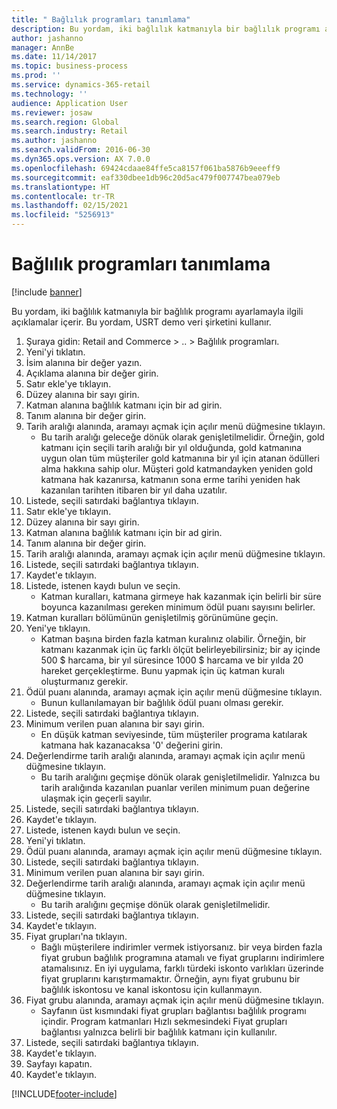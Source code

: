 ```yaml
---
title: " Bağlılık programları tanımlama"
description: Bu yordam, iki bağlılık katmanıyla bir bağlılık programı ayarlamayla ilgili açıklamalar içerir.
author: jashanno
manager: AnnBe
ms.date: 11/14/2017
ms.topic: business-process
ms.prod: ''
ms.service: dynamics-365-retail
ms.technology: ''
audience: Application User
ms.reviewer: josaw
ms.search.region: Global
ms.search.industry: Retail
ms.author: jashanno
ms.search.validFrom: 2016-06-30
ms.dyn365.ops.version: AX 7.0.0
ms.openlocfilehash: 69424cdaae84ffe5ca8157f061ba5876b9eeeff9
ms.sourcegitcommit: eaf330dbee1db96c20d5ac479f007747bea079eb
ms.translationtype: HT
ms.contentlocale: tr-TR
ms.lasthandoff: 02/15/2021
ms.locfileid: "5256913"
---
```

# <a name="define-loyalty-programs"></a> Bağlılık programları tanımlama

[!include [banner](../includes/banner.md)]

Bu yordam, iki bağlılık katmanıyla bir bağlılık programı ayarlamayla ilgili açıklamalar içerir. Bu yordam, USRT demo veri şirketini kullanır.

1. Şuraya gidin: Retail and Commerce > .. > Bağlılık programları.
2. Yeni'yi tıklatın.
3. İsim alanına bir değer yazın.
4. Açıklama alanına bir değer girin.
5. Satır ekle'ye tıklayın.
6. Düzey alanına bir sayı girin.
7. Katman alanına bağlılık katmanı için bir ad girin.
8. Tanım alanına bir değer girin.
9. Tarih aralığı alanında, aramayı açmak için açılır menü düğmesine tıklayın.
    * Bu tarih aralığı geleceğe dönük olarak genişletilmelidir. Örneğin, gold katmanı için seçili tarih aralığı bir yıl olduğunda, gold katmanına uygun olan tüm müşteriler gold katmanına bir yıl için atanan ödülleri alma hakkına sahip olur. Müşteri gold katmandayken yeniden gold katmana hak kazanırsa, katmanın sona erme tarihi yeniden hak kazanılan tarihten itibaren bir yıl daha uzatılır.  
10. Listede, seçili satırdaki bağlantıya tıklayın.
11. Satır ekle'ye tıklayın.
12. Düzey alanına bir sayı girin.
13. Katman alanına bağlılık katmanı için bir ad girin.
14. Tanım alanına bir değer girin.
15. Tarih aralığı alanında, aramayı açmak için açılır menü düğmesine tıklayın.
16. Listede, seçili satırdaki bağlantıya tıklayın.
17. Kaydet'e tıklayın.
18. Listede, istenen kaydı bulun ve seçin.
    * Katman kuralları, katmana girmeye hak kazanmak için belirli bir süre boyunca kazanılması gereken minimum ödül puanı sayısını belirler.  
19. Katman kuralları bölümünün genişletilmiş görünümüne geçin.
20. Yeni'ye tıklayın.
    * Katman başına birden fazla katman kuralınız olabilir. Örneğin, bir katmanı kazanmak için üç farklı ölçüt belirleyebilirsiniz; bir ay içinde 500 $ harcama, bir yıl süresince 1000 $ harcama ve bir yılda 20 hareket gerçekleştirme. Bunu yapmak için üç katman kuralı oluşturmanız gerekir.  
21. Ödül puanı alanında, aramayı açmak için açılır menü düğmesine tıklayın.
    * Bunun kullanılamayan bir bağlılık ödül puanı olması gerekir.  
22. Listede, seçili satırdaki bağlantıya tıklayın.
23. Minimum verilen puan alanına bir sayı girin.
    * En düşük katman seviyesinde, tüm müşteriler programa katılarak katmana hak kazanacaksa '0' değerini girin.  
24. Değerlendirme tarih aralığı alanında, aramayı açmak için açılır menü düğmesine tıklayın.
    * Bu tarih aralığını geçmişe dönük olarak genişletilmelidir. Yalnızca bu tarih aralığında kazanılan puanlar verilen minimum puan değerine ulaşmak için geçerli sayılır.  
25. Listede, seçili satırdaki bağlantıya tıklayın.
26. Kaydet'e tıklayın.
27. Listede, istenen kaydı bulun ve seçin.
28. Yeni'yi tıklatın.
29. Ödül puanı alanında, aramayı açmak için açılır menü düğmesine tıklayın.
30. Listede, seçili satırdaki bağlantıya tıklayın.
31. Minimum verilen puan alanına bir sayı girin.
32. Değerlendirme tarih aralığı alanında, aramayı açmak için açılır menü düğmesine tıklayın.
    * Bu tarih aralığını geçmişe dönük olarak genişletilmelidir.  
33. Listede, seçili satırdaki bağlantıya tıklayın.
34. Kaydet'e tıklayın.
35. Fiyat grupları'na tıklayın.
    * Bağlı müşterilere indirimler vermek istiyorsanız. bir veya birden fazla fiyat grubun bağlılık programına atamalı ve fiyat gruplarını indirimlere atamalısınız. En iyi uygulama, farklı türdeki iskonto varlıkları üzerinde fiyat gruplarını karıştırmamaktır.  Örneğin, aynı fiyat grubunu bir bağlılık iskontosu ve kanal iskontosu için kullanmayın.  
36. Fiyat grubu alanında, aramayı açmak için açılır menü düğmesine tıklayın.
    * Sayfanın üst kısmındaki fiyat grupları bağlantısı bağlılık programı içindir. Program katmanları Hızlı sekmesindeki Fiyat grupları bağlantısı yalnızca belirli bir bağlılık katmanı için kullanılır.  
37. Listede, seçili satırdaki bağlantıya tıklayın.
38. Kaydet'e tıklayın.
39. Sayfayı kapatın.
40. Kaydet'e tıklayın.



[!INCLUDE[footer-include](../../includes/footer-banner.md)]